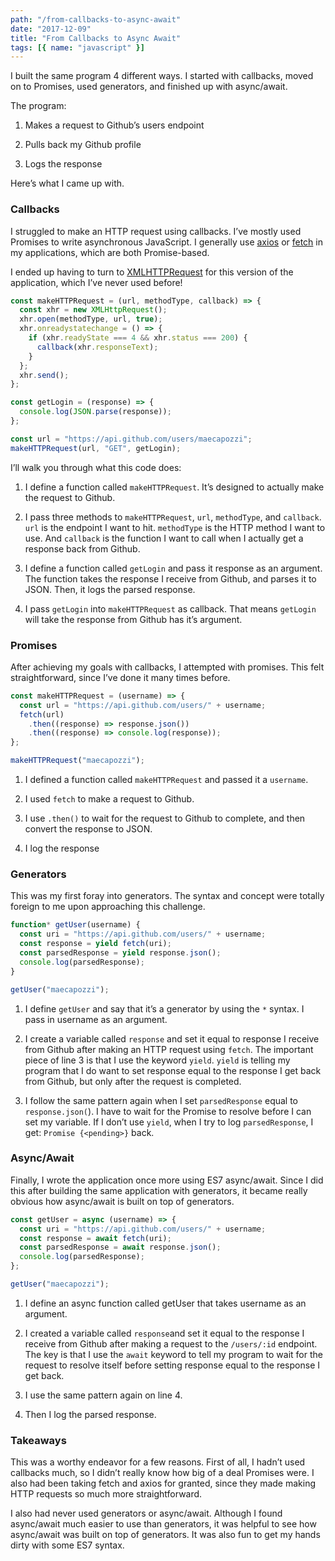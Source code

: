 ```yaml
---
path: "/from-callbacks-to-async-await"
date: "2017-12-09"
title: "From Callbacks to Async Await"
tags: [{ name: "javascript" }]
---
```


I built the same program 4 different ways. I started with callbacks, moved on to Promises, used generators, and finished up with async/await.

The program:

1.  Makes a request to Github’s users endpoint

2.  Pulls back my Github profile

3.  Logs the response

Here’s what I came up with.

### Callbacks

I struggled to make an HTTP request using callbacks. I’ve mostly used Promises to write asynchronous JavaScript. I generally use [axios](https://github.com/axios/axios) or [fetch](https://developer.mozilla.org/en-US/docs/Web/API/Fetch_API/Using_Fetch) in my applications, which are both Promise-based.

I ended up having to turn to [XMLHTTPRequest](https://developer.mozilla.org/en-US/docs/Web/API/XMLHttpRequest) for this version of the application, which I’ve never used before!

```js
const makeHTTPRequest = (url, methodType, callback) => {
  const xhr = new XMLHttpRequest();
  xhr.open(methodType, url, true);
  xhr.onreadystatechange = () => {
    if (xhr.readyState === 4 && xhr.status === 200) {
      callback(xhr.responseText);
    }
  };
  xhr.send();
};

const getLogin = (response) => {
  console.log(JSON.parse(response));
};

const url = "https://api.github.com/users/maecapozzi";
makeHTTPRequest(url, "GET", getLogin);
```

I’ll walk you through what this code does:

1. I define a function called `makeHTTPRequest`. It’s designed to actually make the request to Github.

2. I pass three methods to `makeHTTPRequest`, `url`, `methodType`, and `callback`. `url` is the endpoint I want to hit. `methodType` is the HTTP method I want to use. And `callback` is the function I want to call when I actually get a response back from Github.

3. I define a function called `getLogin` and pass it response as an argument. The function takes the response I receive from Github, and parses it to JSON. Then, it logs the parsed response.

4. I pass `getLogin` into `makeHTTPRequest` as callback. That means `getLogin` will take the response from Github has it’s argument.

### Promises

After achieving my goals with callbacks, I attempted with promises. This felt straightforward, since I’ve done it many times before.

```js
const makeHTTPRequest = (username) => {
  const url = "https://api.github.com/users/" + username;
  fetch(url)
    .then((response) => response.json())
    .then((response) => console.log(response));
};

makeHTTPRequest("maecapozzi");
```

1. I defined a function called `makeHTTPRequest` and passed it a `username`.

2. I used `fetch` to make a request to Github.

3. I use `.then()` to wait for the request to Github to complete, and then convert the response to JSON.

4. I log the response

### Generators

This was my first foray into generators. The syntax and concept were totally foreign to me upon approaching this challenge.

```js
function* getUser(username) {
  const uri = "https://api.github.com/users/" + username;
  const response = yield fetch(uri);
  const parsedResponse = yield response.json();
  console.log(parsedResponse);
}

getUser("maecapozzi");
```

1. I define `getUser` and say that it’s a generator by using the `*` syntax. I pass in username as an argument.

2. I create a variable called `response` and set it equal to response I receive from Github after making an HTTP request using `fetch`. The important piece of line 3 is that I use the keyword `yield`. `yield` is telling my program that I do want to set response equal to the response I get back from Github, but only after the request is completed.

3. I follow the same pattern again when I set `parsedResponse` equal to `response.json(`). I have to wait for the Promise to resolve before I can set my variable. If I don’t use `yield`, when I try to log `parsedResponse`, I get: `Promise {<pending>}` back.

### Async/Await

Finally, I wrote the application once more using ES7 async/await. Since I did this after building the same application with generators, it became really obvious how async/await is built on top of generators.

```js
const getUser = async (username) => {
  const uri = "https://api.github.com/users/" + username;
  const response = await fetch(uri);
  const parsedResponse = await response.json();
  console.log(parsedResponse);
};

getUser("maecapozzi");
```

1. I define an async function called getUser that takes username as an argument.

2. I created a variable called `response`and set it equal to the response I receive from Github after making a request to the `/users/:id` endpoint. The key is that I use the `await` keyword to tell my program to wait for the request to resolve itself before setting response equal to the response I get back.

3. I use the same pattern again on line 4.

4. Then I log the parsed response.

### Takeaways

This was a worthy endeavor for a few reasons. First of all, I hadn’t used callbacks much, so I didn’t really know how big of a deal Promises were. I also had been taking fetch and axios for granted, since they made making HTTP requests so much more straightforward.

I also had never used generators or async/await. Although I found async/await much easier to use than generators, it was helpful to see how async/await was built on top of generators. It was also fun to get my hands dirty with some ES7 syntax.
